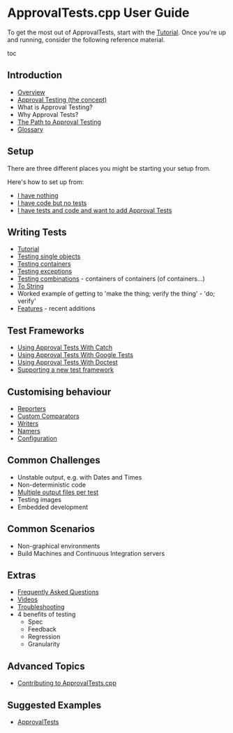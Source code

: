 <a id="top"></a>

# ApprovalTests.cpp User Guide

To get the most out of ApprovalTests, start with the  [Tutorial](/doc/Tutorial.md#top).
Once you're up and running, consider the following reference material. 

toc

## Introduction

* [Overview](/doc/Overview.md#top)
* [Approval Testing (the concept)](/doc/ApprovalTestingConcept.md#top)
* What is Approval Testing?
* Why Approval Tests?
* [The Path to Approval Testing](/doc/PathToApprovalTesting.md#top)
* [Glossary](/doc/Glossary.md#top)

## Setup

There are three different places you might be starting your setup from.

Here's how to set up from:

* [I have nothing](/doc/Setup.md#i-have-nothing)
* [I have code but no tests](/doc/Setup.md#i-have-code-but-no-tests)
* [I have tests and code and want to add Approval Tests](/doc/Setup.md#i-have-tests-and-code-and-want-to-add-approval-tests)

## Writing Tests

* [Tutorial](/doc/Tutorial.md#top)
* [Testing single objects](/doc/TestingSingleObjects.md#top)
* [Testing containers](/doc/TestingContainers.md#top)
* [Testing exceptions](/doc/TestingExceptions.md#top)
* [Testing combinations](/doc/TestingCombinations.md#top) - containers of containers (of containers...)
* [To String](/doc/ToString.md#top)
* Worked example of getting to 'make the thing; verify the thing' - 'do; verify'
* [Features](/doc/Features.md#top) - recent additions

## Test Frameworks

* [Using Approval Tests With Catch](/doc/UsingCatch.md#top)
* [Using Approval Tests With Google Tests](/doc/UsingGoogleTests.md#top)
* [Using Approval Tests With Doctest](/doc/UsingDoctest.md#top)
* [Supporting a new test framework](/doc/SupportingNewTestFramework.md#top)

## Customising behaviour

* [Reporters](/doc/Reporters.md#top)
* [Custom Comparators](/doc/CustomComparators.md#top)
* [Writers](/doc/Writers.md#top)
* [Namers](/doc/Namers.md#top)
* [Configuration](/doc/Configuration.md#top)

## Common Challenges

* Unstable output, e.g. with Dates and Times
* Non-deterministic code
* [Multiple output files per test](/doc/MultipleOutputFilesPerTest.md#top)
* Testing images
* Embedded development

## Common Scenarios

* Non-graphical environments
* Build Machines and Continuous Integration servers

## Extras

* [Frequently Asked Questions](/doc/FAQ.md#top)
* [Videos](/doc/Videos.md#top)
* [Troubleshooting](/doc/Troubleshooting.md#top)
* 4 benefits of testing
    * Spec
    * Feedback
    * Regression
    * Granularity

## Advanced Topics

* [Contributing to ApprovalTests.cpp](/doc/Contributing.md#top)

## Suggested Examples
* [ApprovalTests](https://github.com/approvals/ApprovalTests.cpp/blob/master/tests/Catch2_Tests/ApprovalsTests.cpp)

